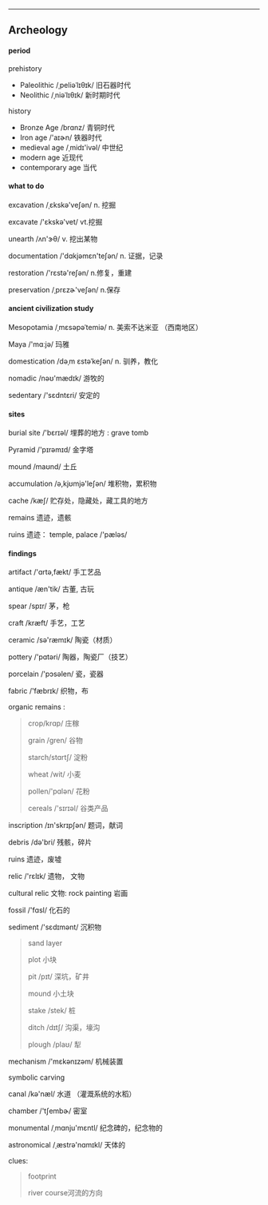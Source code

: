 ---

## Archeology

#### period

prehistory

- Paleolithic /ˌpeliəˈlɪθɪk/ 旧石器时代
- Neolithic  /ˌniəˈlɪθɪk/ 新时期时代

history

- Bronze Age /brɑnz/ 青铜时代
- Iron age /'aɪɚn/ 铁器时代
- medieval age    /ˌmidɪ'ivəl/   中世纪
- modern age 近现代
- contemporary age   当代

#### what to do

excavation /ˌɛkskə'veʃən/  n. 挖掘

excavate   /'ɛkskə'vet/ vt.挖掘

unearth   /ʌn'ɝθ/  v. 挖出某物

documentation /'dɑkjəmɛn'teʃən/ n. 证据，记录

restoration   /'rɛstə'reʃən/   n.修复，重建

preservation   /ˌprɛzɚ'veʃən/  n.保存

#### ancient civilization study

Mesopotamia  /ˌmɛsəpəˈtemiə/  n. 美索不达米亚 （西南地区）

Maya  /'mɑːjə/  玛雅

domestication  /dəˌm ɛstəˈkeʃən/   n. 驯养，教化

nomadic  /nəʊ'mædɪk/  游牧的                  

sedentary   /'sɛdntɛri/  安定的

#### sites

burial site /'bɛrɪəl/    埋葬的地方 : grave tomb 

Pyramid  /'pɪrəmɪd/  金字塔

mound   /maʊnd/  土丘

accumulation   /ə,kjʊmjə'leʃən/   堆积物，累积物

cache  /kæʃ/ 贮存处，隐藏处，藏工具的地方

remains  遗迹，遗骸

ruins 遗迹：  temple, palace  /'pæləs/

#### findings

artifact  /'ɑrtə,fækt/  手工艺品   

antique  /æn'tik/ 古董, 古玩

spear  /spɪr/  茅，枪 

craft /kræft/ 手艺，工艺

ceramic  /sə'ræmɪk/   陶瓷（材质）

pottery  /'pɑtəri/  陶器，陶瓷厂（技艺）

porcelain  /'pɔsəlen/ 瓷，瓷器

fabric  /'fæbrɪk/ 织物，布

organic remains : 

>  crop/krɑp/ 庄稼
>
>  grain /ɡren/ 谷物
>
>  starch/stɑrtʃ/ 淀粉  
>
>  wheat /wit/ 小麦
>
>  pollen/'pɑlən/ 花粉
>
>  cereals  /'sɪrɪəl/ 谷类产品

inscription  /ɪn'skrɪpʃən/   题词，献词

debris   /də'bri/ 残骸，碎片

ruins 遗迹，废墟

relic  /'rɛlɪk/ 遗物， 文物

cultural relic 文物: rock painting 岩画

fossil  /'fɑsl/   化石的

sediment   /'sɛdɪmənt/  沉积物

> sand layer 
>
> plot 小块
>
> pit  /pɪt/  深坑，矿井
>
> mound 小土块
>
> stake  /stek/  桩
>
> ditch  /dɪtʃ/ 沟渠，壕沟
>
> plough  /plaʊ/ 犁

mechanism   /'mɛkənɪzəm/  机械装置

symbolic carving  

canal  /kə'næl/ 水道    （灌溉系统的水稻）

chamber     /'tʃembɚ/  密室

monumental  /ˌmɑnju'mɛntl/  纪念碑的，纪念物的

astronomical   /ˌæstrə'nɑmɪkl/   天体的

clues:

> footprint
>
> river course河流的方向



